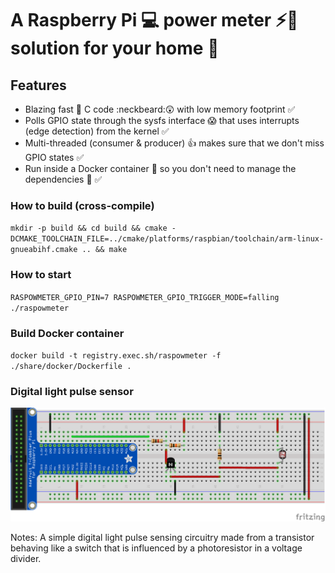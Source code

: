 # A Raspberry Pi :computer: power meter :zap::electric_plug: solution for your home :house_with_garden:

## Features
* Blazing fast :dizzy: C code :neckbeard::astonished: with low memory footprint :white_check_mark:
* Polls GPIO state through the sysfs interface :scream: that uses interrupts (edge detection) from the kernel :white_check_mark:
* Multi-threaded (consumer & producer) :thumbsup: makes sure that we don't miss GPIO states :white_check_mark:
* Run inside a Docker container :whale: so you don't need to manage the dependencies :raised_hands: :white_check_mark:

### How to build (cross-compile)
`mkdir -p build && cd build && cmake -DCMAKE_TOOLCHAIN_FILE=../cmake/platforms/raspbian/toolchain/arm-linux-gnueabihf.cmake .. && make`

### How to start
`RASPOWMETER_GPIO_PIN=7 RASPOWMETER_GPIO_TRIGGER_MODE=falling ./raspowmeter `

### Build Docker container
`docker build -t registry.exec.sh/raspowmeter -f ./share/docker/Dockerfile .`

### Digital light pulse sensor
![alt text](https://raw.githubusercontent.com/hfreire/raspowmeter/master/share/fritzing/digital-light-pulse-sensor.png "Digital light pulse sensor in a breadboard")

Notes: A simple digital light pulse sensing circuitry made from a transistor behaving like a switch that is influenced by a photoresistor in a voltage divider.